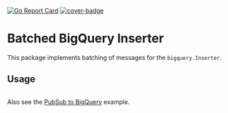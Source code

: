 [![Go Report Card](https://goreportcard.com/badge/github.com/ubntc/go/batcher/batbq)](https://goreportcard.com/report/github.com/ubntc/go/batcher/batbq)
[![cover-badge](https://img.shields.io/badge/coverage-93%25-brightgreen.svg?longCache=true&style=flat)](Makefile#8)

# Batched BigQuery Inserter
This package implements batching of messages for the `bigquery.Inserter`.

## Usage

```golang
```

Also see the [PubSub to BigQuery](_examples/pubsub-to-bq) example.
